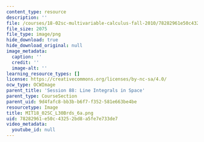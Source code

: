 ```yaml
---
content_type: resource
description: ''
file: /courses/18-02sc-multivariable-calculus-fall-2010/78282961e50c43252bd8a5fe7e733de7_MIT18_02SC_L30Brds_6a.png
file_size: 2075
file_type: image/png
hide_download: true
hide_download_original: null
image_metadata:
  caption: ''
  credit: ''
  image-alt: ''
learning_resource_types: []
license: https://creativecommons.org/licenses/by-nc-sa/4.0/
ocw_type: OCWImage
parent_title: 'Session 88: Line Integrals in Space'
parent_type: CourseSection
parent_uid: 9d4fafc8-bb3b-b6f7-f352-581e663be4be
resourcetype: Image
title: MIT18_02SC_L30Brds_6a.png
uid: 78282961-e50c-4325-2bd8-a5fe7e733de7
video_metadata:
  youtube_id: null
---
```

